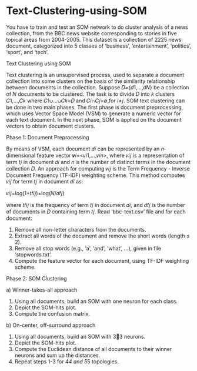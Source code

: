 # Text-Clustering-using-SOM
You have to train and test an SOM network to do cluster analysis of a news collection, from the BBC news website corresponding to stories in five topical areas from 2004-2005. This dataset is a collection of 2225 news document, categorized into 5 classes of ‘business’, ‘entertainment’, ‘politics’, ‘sport’, and ‘tech’.

Text Clustering using SOM

Text clustering is an unsupervised process, used to separate a document collection into some clusters on the basis of the similarity relationship between documents in the collection. Suppose 𝐷={𝑑1,…,𝑑𝑁} be a collection of 𝑁 documents to be clustered. The task is to divide 𝐷 into 𝑘 clusters 𝐶1,…,𝐶𝑘 where 𝐶1∪…∪𝐶𝑘=𝐷 and 𝐶𝑖∩𝐶𝑗=∅,for 𝑖≠𝑗.
SOM text clustering can be done in two main phases. The first phase is document preprocessing, which uses Vector Space Model (VSM) to generate a numeric vector for each text document. In the next phase, SOM is applied on the document vectors to obtain document clusters.

Phase 1: Document Preprocessing

By means of VSM, each document 𝑑𝑖 can be represented by an 𝑛-dimensional feature vector 𝒗𝑖=<𝑣𝑖1,…,𝑣𝑖𝑛>, where 𝑣𝑖𝑗 is a representation of term 𝑡𝑗 in document 𝑑𝑖 and 𝑛 is the number of distinct terms in the document collection 𝐷.
An approach for computing 𝑣𝑖𝑗 is the Term Frequency - Inverse Document Frequency (TF-IDF) weighting scheme. This method computes 𝑣𝑖𝑗 for term 𝑡𝑗 in document 𝑑𝑖 as:

𝑣𝑖𝑗=log(1+𝑡𝑓𝑖𝑗)×log(𝑁/𝑑𝑓𝑗)

where 𝑡𝑓𝑖𝑗 is the frequency of term 𝑡𝑗 in document 𝑑𝑖, and 𝑑𝑓𝑗 is the number of documents in 𝐷 containing term 𝑡𝑗.
Read ‘bbc-text.csv’ file and for each document:

1. Remove all non-letter characters from the documents.
2. Extract all words of the document and remove the short words (length ≤ 2).
3. Remove all stop words (e.g., ‘a’, ‘and’, ‘what’, …), given in file ‘stopwords.txt’.
4. Compute the feature vector for each document, using TF-IDF weighting scheme.

   
Phase 2: SOM Clustering

a) Winner-takes-all approach

1. Using all documents, build an SOM with one neuron for each class.
2. Depict the SOM-hits plot.
3. Compute the confusion matrix.
   
b) On-center, off-surround approach

1. Using all documents, build an SOM with 33 neurons.
2. Depict the SOM-hits plot.
3. Compute the Euclidean distance of all documents to their winner neurons and sum up the distances.
4. Repeat steps 1-3 for 4*4 and 5*5 topologies.


